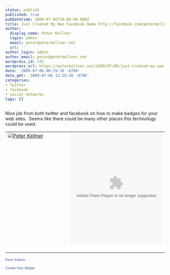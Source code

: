 ```yaml
---
status: publish
published: true
pubDatetime: 2009-07-06T20:00:00.000Z
title: Just Created My Own Facebook Name http://facebook.com/peterkellner99 and http://twitter.com/pkellner
author:
  display_name: Peter Kellner
  login: admin
  email: peter@peterkellner.net
  url: ''
author_login: admin
author_email: peter@peterkellner.net
wordpress_id: 335
wordpress_url: https://peterkellner.net/2009/07/06/just-created-my-own-facebook-name-httpfacebookcompeterkellner99-and-httptwittercompkellner/
date: '2009-07-06 06:29:30 -0700'
date_gmt: '2009-07-06 13:29:30 -0700'
categories:
- Twitter
- facebook
- social networks
tags: []
---
```

<p>Nice job from both twitter and facebook on how to make badges for your web sites.&#160; Seems like there could be many other places this technology could be used.</p>
<table border="0" cellspacing="20" cellpadding="2" width="400">
<tbody>
<tr>
<td valign="top" width="200"><a title="Peter Kellner" href="http://www.facebook.com/peterkellner99" target="_TOP"><img style="border-right-width: 0px; border-top-width: 0px; border-bottom-width: 0px; border-left-width: 0px" alt="Peter Kellner" src="http://badge.facebook.com/badge/741014917.1948.411187592.png" /></a></td>
<td valign="top" width="200"> <object classid="clsid:d27cdb6e-ae6d-11cf-96b8-444553540000" codebase="http://download.macromedia.com/pub/shockwave/cabs/flash/swflash.cab#version=9,0,124,0" width="290" height="350" id="TwitterWidget" align="middle"><param name="allowScriptAccess" value="always" /><param name="allowFullScreen" value="false" /><param name="movie" value="http://static.twitter.com/flash/widgets/profile/TwitterWidget.swf" /><param name="quality" value="high" /><param name="bgcolor" value="#000000" /><param name="FlashVars" value="userID=8899792&amp;styleURL=http://static.twitter.com/flash/widgets/profile/smooth.xml"><embed src="http://static.twitter.com/flash/widgets/profile/TwitterWidget.swf" quality="high" bgcolor="#000000" width="290" height="350" name="TwitterWidget" align="middle" allowScriptAccess="sameDomain" allowFullScreen="false" type="application/x-shockwave-flash" pluginspage="http://www.macromedia.com/go/getflashplayer" FlashVars="userID=8899792&styleURL=http://static.twitter.com/flash/widgets/profile/smooth.xml" /> </object> </td>
</tr>
<tr>
<td valign="top" width="200">&#160;</td>
<td valign="top" width="200">&#160;</td>
</tr>
</tbody>
</table>
<p><!--more-->
<p><a style="font-variant: normal; font-style: normal; font-family: &quot;lucida grande&quot;,tahoma,verdana,arial,sans-serif; color: #3b5998; font-size: 11px; font-weight: normal; text-decoration: none" title="Peter Kellner" href="http://www.facebook.com/peterkellner99" target="_TOP">Peter Kellner</a>     </p>
<p> <a style="font-variant: normal; font-style: normal; font-family: &quot;lucida grande&quot;,tahoma,verdana,arial,sans-serif; color: #3b5998; font-size: 11px; font-weight: normal; text-decoration: none" title="Make your own badge!" href="http://www.facebook.com/badges.php" target="_TOP">Create Your Badge</a><!-- Facebook Badge END --></p>
